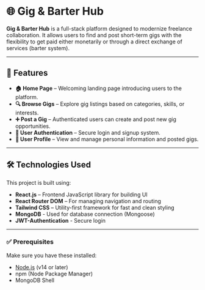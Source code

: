 # 🌐 Gig & Barter Hub

**Gig & Barter Hub** is a full-stack platform designed to modernize freelance collaboration. It allows users to find and post short-term gigs with the flexibility to get paid either monetarily or through a direct exchange of services (barter system).

---

## 🚀 Features

- **🏠 Home Page** – Welcoming landing page introducing users to the platform.
- **🔍 Browse Gigs** – Explore gig listings based on categories, skills, or interests.
- **➕ Post a Gig** – Authenticated users can create and post new gig opportunities.
- **🔐 User Authentication** – Secure login and signup system.
- **👤 User Profile** – View and manage personal information and posted gigs.

---

## 🛠️ Technologies Used

This project is built using:

- **React.js** – Frontend JavaScript library for building UI
- **React Router DOM** – For managing navigation and routing
- **Tailwind CSS** – Utility-first framework for fast and clean styling
- **MongoDB** - Used for database connection (Mongoose)
- **JWT-Authentication** - Secure login

---



### ✅ Prerequisites

Make sure you have these installed:

- [Node.js](https://nodejs.org/) (v14 or later)
- npm (Node Package Manager)
- MongoDB Shell
  


